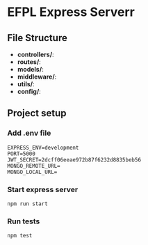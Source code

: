 # EFPL Express Serverr

## File Structure

- **controllers/**:
- **routes/**:
- **models/**:
- **middleware/**:
- **utils/**:
- **config/**:

## Project setup

### Add .env file

```
EXPRESS_ENV=development
PORT=5000
JWT_SECRET=2dcff06eeae972b87f6232d8835beb56
MONGO_REMOTE_URL=
MONGO_LOCAL_URL=
```


### Start express server

```
npm run start
```

### Run tests

```
npm test
```
